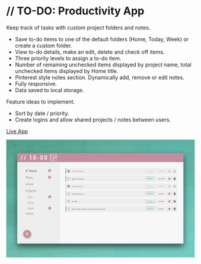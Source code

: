 # // TO-DO: Productivity App

Keep track of tasks with custom project folders and notes.

- Save to-do items to one of the default folders (Home, Today, Week) or create a custom folder.
- View to-do details, make an edit, delete and check off items.
- Three priority levels to assign a to-do item.
- Number of remaining unchecked items displayed by project name, total unchecked items displayed by Home title.
- Pinterest style notes section. Dynamically add, remove or edit notes.
- Fully responsive.
- Data saved to local storage.

Feature ideas to implement.

- Sort by date / priority.
- Create logins and allow shared projects / notes between users.

[Live App](https://bscottnz.github.io/todo/)

![alt text](https://raw.githubusercontent.com/bscottnz/todo/master/todo.png "App Preview")
